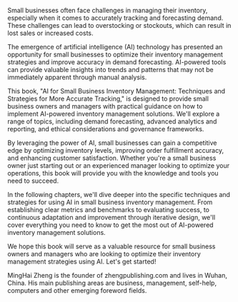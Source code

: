 
Small businesses often face challenges in managing their inventory, especially when it comes to accurately tracking and forecasting demand. These challenges can lead to overstocking or stockouts, which can result in lost sales or increased costs.

The emergence of artificial intelligence (AI) technology has presented an opportunity for small businesses to optimize their inventory management strategies and improve accuracy in demand forecasting. AI-powered tools can provide valuable insights into trends and patterns that may not be immediately apparent through manual analysis.

This book, "AI for Small Business Inventory Management: Techniques and Strategies for More Accurate Tracking," is designed to provide small business owners and managers with practical guidance on how to implement AI-powered inventory management solutions. We'll explore a range of topics, including demand forecasting, advanced analytics and reporting, and ethical considerations and governance frameworks.

By leveraging the power of AI, small businesses can gain a competitive edge by optimizing inventory levels, improving order fulfillment accuracy, and enhancing customer satisfaction. Whether you're a small business owner just starting out or an experienced manager looking to optimize your operations, this book will provide you with the knowledge and tools you need to succeed.

In the following chapters, we'll dive deeper into the specific techniques and strategies for using AI in small business inventory management. From establishing clear metrics and benchmarks to evaluating success, to continuous adaptation and improvement through iterative design, we'll cover everything you need to know to get the most out of AI-powered inventory management solutions.

We hope this book will serve as a valuable resource for small business owners and managers who are looking to optimize their inventory management strategies using AI. Let's get started!

MingHai Zheng is the founder of zhengpublishing.com and lives in Wuhan, China. His main publishing areas are business, management, self-help, computers and other emerging foreword fields.
